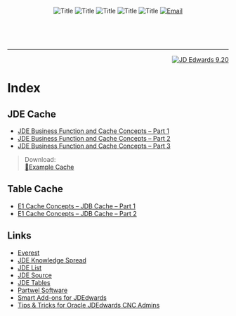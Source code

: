<div align="center">

![Title](http://satyr.io/1000x80/1?text=Working+with+Cache(s))
![Title](http://satyr.io/1000x80/white?text=by)
![Title](http://satyr.io/1000x80/white?text=Giovani+Perotto+Mesquita)
![Title](http://satyr.io/1000x80/white?text=Thanks+to)
![Title](http://satyr.io/1000x80/white?text=Ankit+Karwayun)
[![Email](https://img.shields.io/badge/mail-giovanipm%40gmaill.com-lightgray.svg)](mailto:giovanipm@gmail.com)

</div>

<br>
<br>
<br>

---

<div align="right">

[![JD Edwards 9.20](https://img.shields.io/badge/JD_Edwards-9.20-brightgreen.svg)](https://www.oracle.com/technical-resources/documentation/jd-edwards-enterpriseone.html)

</div>

# Index

## JDE Cache

- [JDE Business Function and Cache Concepts – Part 1](https://github.com/GiovaniPM/DMNTests/blob/main/Courses/JDE%20Cache/JDE%20Business%20Function%20and%20Cache%20Concepts%20%E2%80%93%20Part%201%20.md)
- [JDE Business Function and Cache Concepts – Part 2](https://github.com/GiovaniPM/DMNTests/blob/main/Courses/JDE%20Cache/JDE%20Business%20Function%20and%20Cache%20Concepts%20%E2%80%93%20Part%202%20.md)
- [JDE Business Function and Cache Concepts – Part 3](https://github.com/GiovaniPM/DMNTests/blob/main/Courses/JDE%20Cache/JDE%20Business%20Function%20and%20Cache%20Concepts%20%E2%80%93%20Part%203%20.md)

>Download:<br>[💾Example Cache](https://www.jdesource.com/wp-content/uploads/B59TEST9.zip)

## Table Cache

- [E1 Cache Concepts – JDB Cache – Part 1](https://github.com/GiovaniPM/DMNTests/blob/main/Courses/JDE%20Cache/E1%20Cache%20Concepts%20%E2%80%93%20JDB%20Cache%20%E2%80%93%20Part%201%20.md)
- [E1 Cache Concepts – JDB Cache – Part 2](https://github.com/GiovaniPM/DMNTests/blob/main/Courses/JDE%20Cache/E1%20Cache%20Concepts%20%E2%80%93%20JDB%20Cache%20%E2%80%93%20Part%202%20.md)

## Links

- [Everest](http://www.everestsoftint.com/)
- [JDE Knowledge Spread](https://www.jdefusion.com/)
- [JDE List](https://www.jdelist.com)
- [JDE Source](https://www.jdesource.com/)
- [JDE Tables](http://www.jdetables.com/)
- [Partwel Software](http://www.patwel.com/)
- [Smart Add-ons for JDEdwards](https://jdemart.com/)
- [Tips & Tricks for Oracle JDEdwards CNC Admins](https://e1tips.com/)